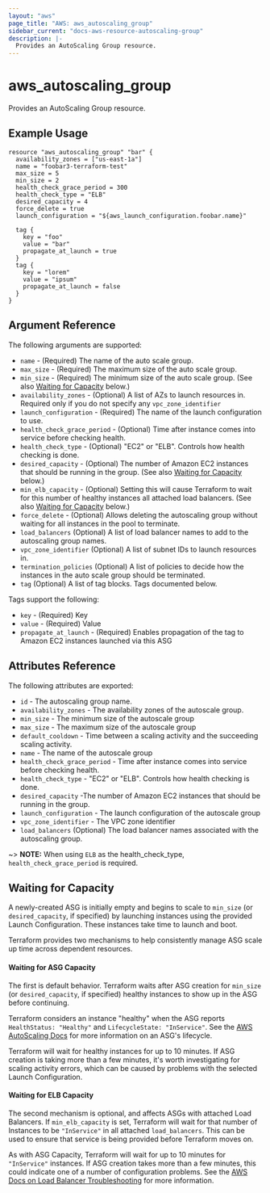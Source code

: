 ```yaml
---
layout: "aws"
page_title: "AWS: aws_autoscaling_group"
sidebar_current: "docs-aws-resource-autoscaling-group"
description: |-
  Provides an AutoScaling Group resource.
---
```


# aws\_autoscaling\_group

Provides an AutoScaling Group resource.

## Example Usage

```
resource "aws_autoscaling_group" "bar" {
  availability_zones = ["us-east-1a"]
  name = "foobar3-terraform-test"
  max_size = 5
  min_size = 2
  health_check_grace_period = 300
  health_check_type = "ELB"
  desired_capacity = 4
  force_delete = true
  launch_configuration = "${aws_launch_configuration.foobar.name}"

  tag {
    key = "foo"
    value = "bar"
    propagate_at_launch = true
  }
  tag {
    key = "lorem"
    value = "ipsum"
    propagate_at_launch = false
  }
}
```

## Argument Reference

The following arguments are supported:

* `name` - (Required) The name of the auto scale group.
* `max_size` - (Required) The maximum size of the auto scale group.
* `min_size` - (Required) The minimum size of the auto scale group.
    (See also [Waiting for Capacity](#waiting-for-capacity) below.)
* `availability_zones` - (Optional) A list of AZs to launch resources in.
   Required only if you do not specify any `vpc_zone_identifier`
* `launch_configuration` - (Required) The name of the launch configuration to use.
* `health_check_grace_period` - (Optional) Time after instance comes into service before checking health. 
* `health_check_type` - (Optional) "EC2" or "ELB". Controls how health checking is done.
* `desired_capacity` - (Optional) The number of Amazon EC2 instances that
    should be running in the group. (See also [Waiting for
    Capacity](#waiting-for-capacity) below.)
* `min_elb_capacity` - (Optional) Setting this will cause Terraform to wait
    for this number of healthy instances all attached load balancers.
    (See also [Waiting for Capacity](#waiting-for-capacity) below.)
* `force_delete` - (Optional) Allows deleting the autoscaling group without waiting
   for all instances in the pool to terminate.
* `load_balancers` (Optional) A list of load balancer names to add to the autoscaling
   group names.
* `vpc_zone_identifier` (Optional) A list of subnet IDs to launch resources in.
* `termination_policies` (Optional) A list of policies to decide how the instances in the auto scale group should be terminated.
* `tag` (Optional) A list of tag blocks. Tags documented below.

Tags support the following:

* `key` - (Required) Key
* `value` - (Required) Value
* `propagate_at_launch` - (Required) Enables propagation of the tag to
   Amazon EC2 instances launched via this ASG

## Attributes Reference

The following attributes are exported:

* `id` - The autoscaling group name.
* `availability_zones` - The availability zones of the autoscale group.
* `min_size` - The minimum size of the autoscale group
* `max_size` - The maximum size of the autoscale group
* `default_cooldown` - Time between a scaling activity and the succeeding scaling activity.
* `name` - The name of the autoscale group
* `health_check_grace_period` - Time after instance comes into service before checking health.
* `health_check_type` - "EC2" or "ELB". Controls how health checking is done.
* `desired_capacity` -The number of Amazon EC2 instances that should be running in the group.
* `launch_configuration` - The launch configuration of the autoscale group
* `vpc_zone_identifier` - The VPC zone identifier
* `load_balancers` (Optional) The load balancer names associated with the
   autoscaling group.
   
~> **NOTE:** When using `ELB` as the health_check_type, `health_check_grace_period` is required.

<a id="waiting-for-capacity"></a>
## Waiting for Capacity

A newly-created ASG is initially empty and begins to scale to `min_size` (or
`desired_capacity`, if specified) by launching instances using the provided
Launch Configuration. These instances take time to launch and boot.

Terraform provides two mechanisms to help consistently manage ASG scale up
time across dependent resources.

#### Waiting for ASG Capacity

The first is default behavior. Terraform waits after ASG creation for
`min_size` (or `desired_capacity`, if specified) healthy instances to show up
in the ASG before continuing.

Terraform considers an instance "healthy" when the ASG reports `HealthStatus:
"Healthy"` and `LifecycleState: "InService"`. See the [AWS AutoScaling
Docs](https://docs.aws.amazon.com/AutoScaling/latest/DeveloperGuide/AutoScalingGroupLifecycle.html)
for more information on an ASG's lifecycle.

Terraform will wait for healthy instances for up to 10 minutes. If ASG creation
is taking more than a few minutes, it's worth investigating for scaling activity
errors, which can be caused by problems with the selected Launch Configuration.

#### Waiting for ELB Capacity

The second mechanism is optional, and affects ASGs with attached Load
Balancers. If `min_elb_capacity` is set, Terraform will wait for that number of
Instances to be `"InService"` in all attached `load_balancers`. This can be
used to ensure that service is being provided before Terraform moves on.

As with ASG Capacity, Terraform will wait for up to 10 minutes for
`"InService"` instances. If ASG creation takes more than a few minutes, this
could indicate one of a number of configuration problems. See the [AWS Docs on
Load Balancer Troubleshooting](https://docs.aws.amazon.com/ElasticLoadBalancing/latest/DeveloperGuide/elb-troubleshooting.html)
for more information.
